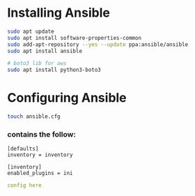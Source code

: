 # Installing Ansible
```bash
sudo apt update
sudo apt install software-properties-common
sudo add-apt-repository --yes --update ppa:ansible/ansible
sudo apt install ansible

# boto3 lib for aws
sudo apt install python3-boto3
```

# Configuring Ansible
```bash
touch ansible.cfg
```
### contains the follow:
```
[defaults]
inventory = inventory

[inventory]
enabled_plugins = ini
```


```YAML
config here
```
